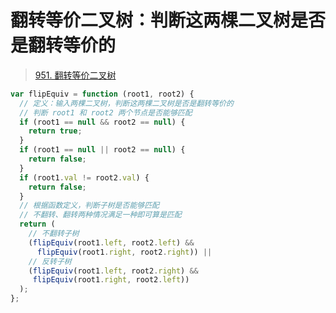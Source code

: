 
# 翻转等价二叉树：判断这两棵二叉树是否是翻转等价的


>  [951. 翻转等价二叉树](https://leetcode.cn/problems/flip-equivalent-binary-trees/)



```javascript
var flipEquiv = function (root1, root2) {
  // 定义：输入两棵二叉树，判断这两棵二叉树是否是翻转等价的
  // 判断 root1 和 root2 两个节点是否能够匹配
  if (root1 == null && root2 == null) {
    return true;
  }
  if (root1 == null || root2 == null) {
    return false;
  }
  if (root1.val != root2.val) {
    return false;
  }
  // 根据函数定义，判断子树是否能够匹配
  // 不翻转、翻转两种情况满足一种即可算是匹配
  return (
    // 不翻转子树
    (flipEquiv(root1.left, root2.left) &&
      flipEquiv(root1.right, root2.right)) ||
    // 反转子树
    (flipEquiv(root1.left, root2.right) &&
     flipEquiv(root1.right, root2.left))
  );
};

```